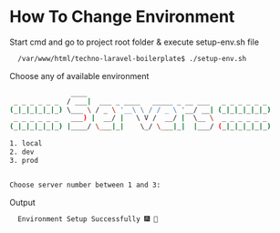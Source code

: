
# How To Change Environment

Start cmd and go to project root folder & execute setup-env.sh file

```bash
  /var/www/html/techno-laravel-boilerplate$ ./setup-env.sh
```

Choose any of available environment

```bash
               ____                                             
 _ _ _ _ _ _  / ___|  ___ _ ____   _____ _ __ ___   _ _ _ _ _ _ 
(_|_|_|_|_|_) \___ \ / _ \ '__\ \ / / _ \ '__/ __| (_|_|_|_|_|_)
 _ _ _ _ _ _   ___) |  __/ |   \ V /  __/ |  \__ \  _ _ _ _ _ _ 
(_|_|_|_|_|_) |____/ \___|_|    \_/ \___|_|  |___/ (_|_|_|_|_|_)
                                                                
1. local
2. dev
3. prod


Choose server number between 1 and 3:    
```

Output

```bash
  Environment Setup Successfully 🎆 🎉
```